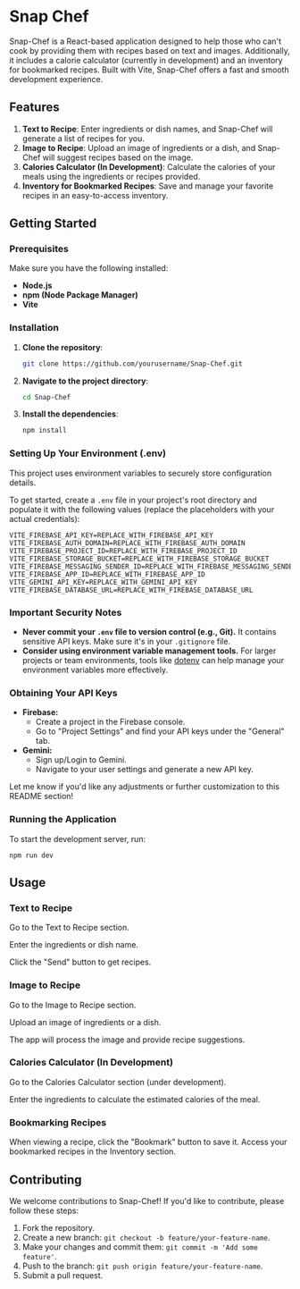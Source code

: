 
# Snap Chef

Snap-Chef is a React-based application designed to help those who can't cook by providing them with recipes based on text and images. Additionally, it includes a calorie calculator (currently in development) and an inventory for bookmarked recipes. Built with Vite, Snap-Chef offers a fast and smooth development experience.

## Features

1. **Text to Recipe**: Enter ingredients or dish names, and Snap-Chef will generate a list of recipes for you.
2. **Image to Recipe**: Upload an image of ingredients or a dish, and Snap-Chef will suggest recipes based on the image.
3. **Calories Calculator (In Development)**: Calculate the calories of your meals using the ingredients or recipes provided.
4. **Inventory for Bookmarked Recipes**: Save and manage your favorite recipes in an easy-to-access inventory.
## Getting Started

### Prerequisites

Make sure you have the following installed:

- **Node.js**
- **npm (Node Package Manager)**
- **Vite**

### Installation

1. **Clone the repository**:

    ```bash
    git clone https://github.com/yourusername/Snap-Chef.git
    ```

2. **Navigate to the project directory**:

    ```bash
    cd Snap-Chef
    ```

3. **Install the dependencies**:

    ```bash
    npm install
    ```
### Setting Up Your Environment (.env)

This project uses environment variables to securely store configuration details.

To get started, create a `.env` file in your project's root directory and populate it with the following values (replace the placeholders with your actual credentials):
```
VITE_FIREBASE_API_KEY=REPLACE_WITH_FIREBASE_API_KEY
VITE_FIREBASE_AUTH_DOMAIN=REPLACE_WITH_FIREBASE_AUTH_DOMAIN
VITE_FIREBASE_PROJECT_ID=REPLACE_WITH_FIREBASE_PROJECT_ID
VITE_FIREBASE_STORAGE_BUCKET=REPLACE_WITH_FIREBASE_STORAGE_BUCKET
VITE_FIREBASE_MESSAGING_SENDER_ID=REPLACE_WITH_FIREBASE_MESSAGING_SENDER_ID
VITE_FIREBASE_APP_ID=REPLACE_WITH_FIREBASE_APP_ID
VITE_GEMINI_API_KEY=REPLACE_WITH_GEMINI_API_KEY
VITE_FIREBASE_DATABASE_URL=REPLACE_WITH_FIREBASE_DATABASE_URL
```

### Important Security Notes

* **Never commit your `.env` file to version control (e.g., Git).** It contains sensitive API keys. Make sure it's in your `.gitignore` file.
* **Consider using environment variable management tools.** For larger projects or team environments, tools like [dotenv](https://www.npmjs.com/package/dotenv) can help manage your environment variables more effectively.

### Obtaining Your API Keys

* **Firebase:**
    * Create a project in the Firebase console.
    * Go to "Project Settings" and find your API keys under the "General" tab.
* **Gemini:** 
    * Sign up/Login to Gemini.
    * Navigate to your user settings and generate a new API key.


Let me know if you'd like any adjustments or further customization to this README section!


### Running the Application

To start the development server, run:

    npm run dev

## Usage

### Text to Recipe
Go to the Text to Recipe section.

Enter the ingredients or dish name.

Click the "Send" button to get recipes.

### Image to Recipe

Go to the Image to Recipe section.

Upload an image of ingredients or a dish.

The app will process the image and provide recipe suggestions.

### Calories Calculator (In Development)
Go to the Calories Calculator section (under development).

Enter the ingredients to calculate the estimated calories of the meal.

### Bookmarking Recipes

When viewing a recipe, click the "Bookmark" button to save it.
Access your bookmarked recipes in the Inventory section.


## Contributing

We welcome contributions to Snap-Chef! If you'd like to contribute, please follow these steps:

1. Fork the repository.
2. Create a new branch: `git checkout -b feature/your-feature-name`.
3. Make your changes and commit them: `git commit -m 'Add some feature'`.
4. Push to the branch: `git push origin feature/your-feature-name`.
5. Submit a pull request.